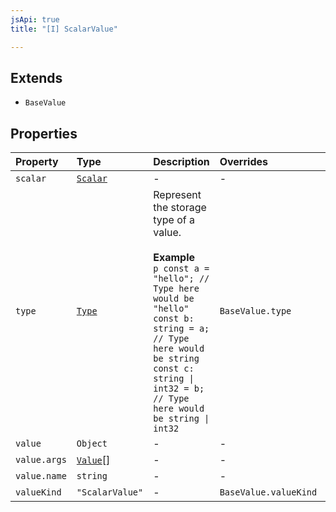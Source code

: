 ```yaml
---
jsApi: true
title: "[I] ScalarValue"

---
```

## Extends

- `BaseValue`

## Properties

| Property | Type | Description | Overrides | Inherited from |
| :------ | :------ | :------ | :------ | :------ |
| `scalar` | [`Scalar`](Scalar.md) | - | - | - |
| `type` | [`Type`](../type-aliases/Type.md) | Represent the storage type of a value.<br /><br />**Example**<br />`p const a = "hello"; // Type here would be "hello" const b: string = a;  // Type here would be string const c: string \| int32 = b; // Type here would be string \| int32 ` | `BaseValue.type` | `BaseValue.type` |
| `value` | `Object` | - | - | - |
| `value.args` | [`Value`](../type-aliases/Value.md)[] | - | - | - |
| `value.name` | `string` | - | - | - |
| `valueKind` | `"ScalarValue"` | - | `BaseValue.valueKind` | `BaseValue.valueKind` |
